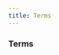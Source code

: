 ```yaml
---
title: Terms
---
```


<div text-center>
    <div i-carbon-subnet-acl-rules class="text-4xl -mb-6 m-auto" />
    <h3> Terms </h3>
</div>
